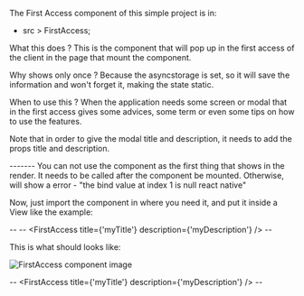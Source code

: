 The First Access component of this simple project is in:

- src > FirstAccess;

What this does ? This is the component that will pop up in the first access of the client
in the page that mount the component.

Why shows only once ? Because the asyncstorage is set, so it will save the information and won't
forget it, making the state static.

When to use this ? When the application needs some screen or modal that in the first access gives some
advices, some term or even some tips on how to use the features.

Note that in order to give the modal title and description, it needs to add the props title and description.

------- You can not use the component as the first thing that shows in the render. It needs to be called after the component be mounted. Otherwise, will show a error - 
"the bind value at index 1 is null react native"


Now, just import the component in where you need it, and put it inside a View like the example:


-- -- <View>
  <FirstAccess title={'myTitle'} description={'myDescription'} />
</View> -- 

This is what should looks like:

![FirstAccess component image]('./assets/img.png')

--<View>
  <FirstAccess title={'myTitle'} description={'myDescription'} />
</View> --
